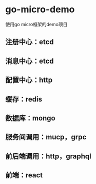 # go-micro-demo
使用go micro框架的demo项目    

## 注册中心：etcd    
## 消息中心：etcd    
## 配置中心：http    
## 缓存：redis    
## 数据库：mongo  
## 服务间调用：mucp，grpc    
## 前后端调用：http，graphql    
## 前端：react    